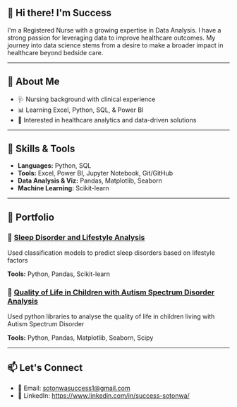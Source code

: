 ## 👋 Hi there! I'm Success

I'm a Registered Nurse with a growing expertise in Data Analysis. I have a strong passion for leveraging data to improve healthcare outcomes.
My journey into data science stems from a desire to make a broader impact in healthcare beyond bedside care.

---

## 🧠 About Me
- 🩺 Nursing background with clinical experience
- 📊 Learning Excel, Python, SQL, & Power BI
- 🧪 Interested in healthcare analytics and data-driven solutions

---

## 💼 Skills & Tools
- **Languages:** Python, SQL
- **Tools:** Excel, Power BI, Jupyter Notebook, Git/GitHub
- **Data Analysis & Viz:** Pandas, Matplotlib, Seaborn
- **Machine Learning:** Scikit-learn

---

## 📁 Portfolio
### 🔹 [Sleep Disorder and Lifestyle Analysis](https://github.com/success222/Sleep-Disorder-Prediction)
Used classification models to predict sleep disorders based on lifestyle factors

**Tools:** Python, Pandas, Scikit-learn

### 🔹 [Quality of Life in Children with Autism Spectrum Disorder Analysis](https://github.com/success222/QoL-Autism-Analysis)
Used python libraries to analyse the quality of life in children living with Autism Spectrum Disorder

**Tools:** Python, Pandas, Matplotlib, Seaborn, Scipy

---

## 📫 Let's Connect
- 📧 Email: sotonwasuccess1@gmail.com
- 💼 LinkedIn: https://www.linkedin.com/in/success-sotonwa/

<!--
**success222/success222** is a ✨ _special_ ✨ repository because its `README.md` (this file) appears on your GitHub profile.

Here are some ideas to get you started:

- 🔭 I’m currently working on ...
- 🌱 I’m currently learning ...
- 👯 I’m looking to collaborate on ...
- 🤔 I’m looking for help with ...
- 💬 Ask me about ...
- 📫 How to reach me: ...
- 😄 Pronouns: ...
- ⚡ Fun fact: ...
-->
